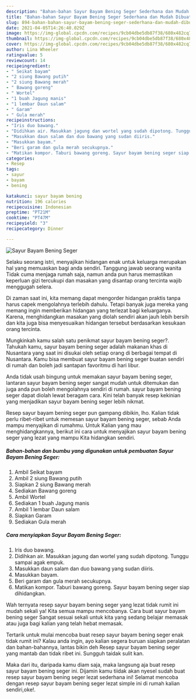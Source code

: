 ```yaml
---
description: "Bahan-bahan Sayur Bayam Bening Seger Sederhana dan Mudah Dibuat"
title: "Bahan-bahan Sayur Bayam Bening Seger Sederhana dan Mudah Dibuat"
slug: 894-bahan-bahan-sayur-bayam-bening-seger-sederhana-dan-mudah-dibuat
date: 2021-04-05T14:26:40.029Z
image: https://img-global.cpcdn.com/recipes/9cb04dbe5db87f38/680x482cq70/sayur-bayam-bening-seger-foto-resep-utama.jpg
thumbnail: https://img-global.cpcdn.com/recipes/9cb04dbe5db87f38/680x482cq70/sayur-bayam-bening-seger-foto-resep-utama.jpg
cover: https://img-global.cpcdn.com/recipes/9cb04dbe5db87f38/680x482cq70/sayur-bayam-bening-seger-foto-resep-utama.jpg
author: Lina Wheeler
ratingvalue: 5
reviewcount: 14
recipeingredient:
- " Seikat bayam"
- "2 siung Bawang putih"
- "2 siung Bawang merah"
- " Bawang goreng"
- " Wortel"
- "1 buah Jagung manis"
- "1 lembar Daun salam"
- " Garam"
- " Gula merah"
recipeinstructions:
- "Iris duo bawang."
- "Didihkan air. Masukkan jagung dan wortel yang sudah dipotong. Tunggu sampai agak empuk."
- "Masukkan daun salam dan duo bawang yang sudan diiris."
- "Masukkan bayam."
- "Beri garam dan gula merah secukupnya."
- "Matikan kompor. Taburi bawang goreng. Sayur bayam bening seger siap dihidangkan."
categories:
- Resep
tags:
- sayur
- bayam
- bening

katakunci: sayur bayam bening 
nutrition: 196 calories
recipecuisine: Indonesian
preptime: "PT21M"
cooktime: "PT47M"
recipeyield: "3"
recipecategory: Dinner

---
```



![Sayur Bayam Bening Seger](https://img-global.cpcdn.com/recipes/9cb04dbe5db87f38/680x482cq70/sayur-bayam-bening-seger-foto-resep-utama.jpg)

Selaku seorang istri, menyajikan hidangan enak untuk keluarga merupakan hal yang memuaskan bagi anda sendiri. Tanggung jawab seorang  wanita Tidak cuma menjaga rumah saja, namun anda pun harus memastikan keperluan gizi tercukupi dan masakan yang disantap orang tercinta wajib menggugah selera.

Di zaman  saat ini, kita memang dapat mengorder hidangan praktis tanpa harus capek mengolahnya terlebih dahulu. Tetapi banyak juga mereka yang memang ingin memberikan hidangan yang terlezat bagi keluarganya. Karena, menghidangkan masakan yang diolah sendiri akan jauh lebih bersih dan kita juga bisa menyesuaikan hidangan tersebut berdasarkan kesukaan orang tercinta. 



Mungkinkah kamu salah satu penikmat sayur bayam bening seger?. Tahukah kamu, sayur bayam bening seger adalah makanan khas di Nusantara yang saat ini disukai oleh setiap orang di berbagai tempat di Nusantara. Kamu bisa membuat sayur bayam bening seger buatan sendiri di rumah dan boleh jadi santapan favoritmu di hari libur.

Anda tidak usah bingung untuk memakan sayur bayam bening seger, lantaran sayur bayam bening seger sangat mudah untuk ditemukan dan juga anda pun boleh mengolahnya sendiri di rumah. sayur bayam bening seger dapat diolah lewat beragam cara. Kini telah banyak resep kekinian yang menjadikan sayur bayam bening seger lebih nikmat.

Resep sayur bayam bening seger pun gampang dibikin, lho. Kalian tidak perlu ribet-ribet untuk memesan sayur bayam bening seger, sebab Anda mampu menyajikan di rumahmu. Untuk Kalian yang mau menghidangkannya, berikut ini cara untuk menyajikan sayur bayam bening seger yang lezat yang mampu Kita hidangkan sendiri.

<!--inarticleads1-->

##### Bahan-bahan dan bumbu yang digunakan untuk pembuatan Sayur Bayam Bening Seger:

1. Ambil  Seikat bayam
1. Ambil 2 siung Bawang putih
1. Siapkan 2 siung Bawang merah
1. Sediakan  Bawang goreng
1. Ambil  Wortel
1. Sediakan 1 buah Jagung manis
1. Ambil 1 lembar Daun salam
1. Siapkan  Garam
1. Sediakan  Gula merah




<!--inarticleads2-->

##### Cara menyiapkan Sayur Bayam Bening Seger:

1. Iris duo bawang.
1. Didihkan air. Masukkan jagung dan wortel yang sudah dipotong. Tunggu sampai agak empuk.
1. Masukkan daun salam dan duo bawang yang sudan diiris.
1. Masukkan bayam.
1. Beri garam dan gula merah secukupnya.
1. Matikan kompor. Taburi bawang goreng. Sayur bayam bening seger siap dihidangkan.




Wah ternyata resep sayur bayam bening seger yang lezat tidak rumit ini mudah sekali ya! Kita semua mampu mencobanya. Cara buat sayur bayam bening seger Sangat sesuai sekali untuk kita yang sedang belajar memasak atau juga bagi kalian yang telah hebat memasak.

Tertarik untuk mulai mencoba buat resep sayur bayam bening seger enak tidak rumit ini? Kalau anda ingin, ayo kalian segera buruan siapkan peralatan dan bahan-bahannya, lantas bikin deh Resep sayur bayam bening seger yang mantab dan tidak ribet ini. Sungguh taidak sulit kan. 

Maka dari itu, daripada kamu diam saja, maka langsung aja buat resep sayur bayam bening seger ini. Dijamin kamu tiidak akan nyesel sudah buat resep sayur bayam bening seger lezat sederhana ini! Selamat mencoba dengan resep sayur bayam bening seger lezat simple ini di rumah kalian sendiri,oke!.

